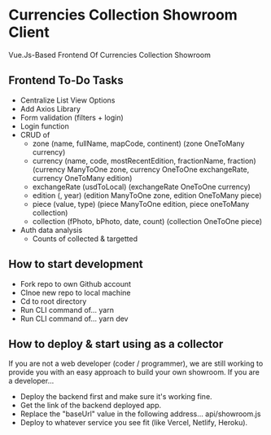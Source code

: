 # Currencies Collection Showroom Client

Vue.Js-Based Frontend Of Currencies Collection Showroom

## Frontend To-Do Tasks

- Centralize List View Options
- Add Axios Library
- Form validation (filters + login)
- Login function
- CRUD of
  - zone          (name, fullName, mapCode, continent)                    (zone OneToMany currency)
  - currency      (name, code, mostRecentEdition, fractionName, fraction) (currency ManyToOne zone, currency OneToOne exchangeRate, currency OneToMany edition)
  - exchangeRate  (usdToLocal)                                           (exchangeRate OneToOne currency)
  - edition       (, year)                                           (edition ManyToOne zone, edition OneToMany piece)
  - piece         (value, type)                                           (piece ManyToOne edition, piece oneToMany collection)
  - collection    (fPhoto, bPhoto, date, count)                           (collection OneToOne piece)
- Auth data analysis
  - Counts of collected & targetted

## How to start development

- Fork repo to own Github account
- Clnoe new repo to local machine
- Cd to root directory
- Run CLI command of...
    yarn
- Run CLI command of...
    yarn dev

## How to deploy & start using as a collector

If you are not a web developer (coder / programmer), we are still working to provide you with an easy approach to build your own showroom. If you are a developer...

- Deploy the backend first and make sure it's working fine.
- Get the link of the backend deployed app.
- Replace the "baseUrl" value in the following address...
  api/showroom.js
- Deploy to whatever service you see fit (like Vercel, Netlify, Heroku).
